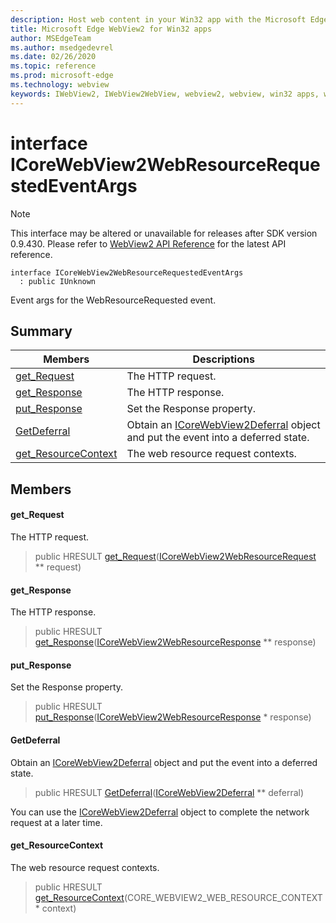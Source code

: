 ```yaml
---
description: Host web content in your Win32 app with the Microsoft Edge WebView2 control
title: Microsoft Edge WebView2 for Win32 apps
author: MSEdgeTeam
ms.author: msedgedevrel
ms.date: 02/26/2020
ms.topic: reference
ms.prod: microsoft-edge
ms.technology: webview
keywords: IWebView2, IWebView2WebView, webview2, webview, win32 apps, win32, edge, ICoreWebView2, ICoreWebView2Host, browser control, edge html
---
```


# interface ICoreWebView2WebResourceRequestedEventArgs 

> [!NOTE]
> This interface may be altered or unavailable for releases after SDK version 0.9.430. Please refer to [WebView2 API Reference](../../../webview2-api-reference.md) for the latest API reference.

```
interface ICoreWebView2WebResourceRequestedEventArgs
  : public IUnknown
```

Event args for the WebResourceRequested event.

## Summary

 Members                        | Descriptions
--------------------------------|---------------------------------------------
[get_Request](#get_request) | The HTTP request.
[get_Response](#get_response) | The HTTP response.
[put_Response](#put_response) | Set the Response property.
[GetDeferral](#getdeferral) | Obtain an [ICoreWebView2Deferral](ICoreWebView2Deferral.md) object and put the event into a deferred state.
[get_ResourceContext](#get_resourcecontext) | The web resource request contexts.

## Members

#### get_Request 

The HTTP request.

> public HRESULT [get_Request](#get_request)([ICoreWebView2WebResourceRequest](ICoreWebView2WebResourceRequest.md) ** request)

#### get_Response 

The HTTP response.

> public HRESULT [get_Response](#get_response)([ICoreWebView2WebResourceResponse](ICoreWebView2WebResourceResponse.md) ** response)

#### put_Response 

Set the Response property.

> public HRESULT [put_Response](#put_response)([ICoreWebView2WebResourceResponse](ICoreWebView2WebResourceResponse.md) * response)

#### GetDeferral 

Obtain an [ICoreWebView2Deferral](ICoreWebView2Deferral.md) object and put the event into a deferred state.

> public HRESULT [GetDeferral](#getdeferral)([ICoreWebView2Deferral](ICoreWebView2Deferral.md) ** deferral)

You can use the [ICoreWebView2Deferral](ICoreWebView2Deferral.md) object to complete the network request at a later time.

#### get_ResourceContext 

The web resource request contexts.

> public HRESULT [get_ResourceContext](#get_resourcecontext)(CORE_WEBVIEW2_WEB_RESOURCE_CONTEXT * context)

